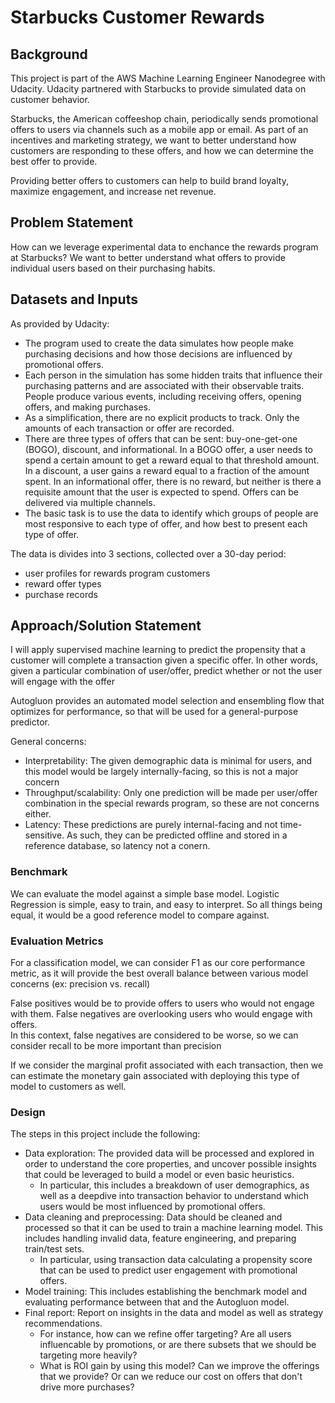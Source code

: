 # Starbucks Customer Rewards

## Background

This project is part of the AWS Machine Learning Engineer Nanodegree with Udacity. Udacity partnered with Starbucks to provide simulated data on customer behavior.

Starbucks, the American coffeeshop chain, periodically sends promotional offers to users via channels such as a mobile app or email. As part of an incentives and marketing strategy, we want to better understand how customers are responding to these offers, and how we can determine the best offer to provide.

Providing better offers to customers can help to build brand loyalty, maximize engagement, and increase net revenue.

## Problem Statement

How can we leverage experimental data to enchance the rewards program at Starbucks?
We want to better understand what offers to provide individual users based on their purchasing habits.

## Datasets and Inputs

As provided by Udacity:

- The program used to create the data simulates how people make purchasing decisions and how those decisions are influenced by promotional offers.
- Each person in the simulation has some hidden traits that influence their purchasing patterns and are associated with their observable traits. People produce various events, including receiving offers, opening offers, and making purchases.
- As a simplification, there are no explicit products to track. Only the amounts of each transaction or offer are recorded.
- There are three types of offers that can be sent: buy-one-get-one (BOGO), discount, and informational. In a BOGO offer, a user needs to spend a certain amount to get a reward equal to that threshold amount. In a discount, a user gains a reward equal to a fraction of the amount spent. In an informational offer, there is no reward, but neither is there a requisite amount that the user is expected to spend. Offers can be delivered via multiple channels.
- The basic task is to use the data to identify which groups of people are most responsive to each type of offer, and how best to present each type of offer.

The data is divides into 3 sections, collected over a 30-day period:

- user profiles for rewards program customers
- reward offer types
- purchase records

## Approach/Solution Statement

I will apply supervised machine learning to predict the propensity that a customer will complete a transaction given a specific offer.  In other words, given a particular combination of user/offer, predict whether or not the user will engage with the offer

Autogluon provides an automated model selection and ensembling flow that optimizes for performance, so that will be used for a general-purpose predictor.

General concerns:

- Interpretability: The given demographic data is minimal for users, and this model would be largely internally-facing, so this is not a major concern
- Throughput/scalability: Only one prediction will be made per user/offer combination in the special rewards program, so these are not concerns either.
- Latency: These predictions are purely internal-facing and not time-sensitive. As such, they can be predicted offline and stored in a reference database, so latency not a conern.

### Benchmark

We can evaluate the model against a simple base model. Logistic Regression is simple, easy to train, and easy to interpret. So all things being equal, it would be a good reference model to compare against.

### Evaluation Metrics

For a classification model, we can consider F1 as our core performance metric, as it will provide the best overall balance between various model concerns (ex: precision vs. recall)

False positives would be to provide offers to users who would not engage with them.
False negatives are overlooking users who would engage with offers.  
In this context, false negatives are considered to be worse, so we can consider recall to be more important than precision

If we consider the marginal profit associated with each transaction, then we can estimate the monetary gain associated with deploying this type of model to customers as well.

### Design

The steps in this project include the following:  

- Data exploration: The provided data will be processed and explored in order to understand the core properties, and uncover possible insights that could be leveraged to build a model or even basic heuristics.
  - In particular, this includes a breakdown of user demographics, as well as a deepdive into transaction behavior to understand which users would be most influenced by promotional offers.
- Data cleaning and preprocessing: Data should be cleaned and processed so that it can be used to train a machine learning model. This includes handling invalid data, feature engineering, and preparing train/test sets.
  - In particular, using transaction data calculating a propensity score that can be used to predict user engagement with promotional offers.
- Model training: This includes establishing the benchmark model and evaluating performance between that and the Autogluon model.
- Final report: Report on insights in the data and model as well as strategy recommendations.
  - For instance, how can we refine offer targeting? Are all users influencable by promotions, or are there subsets that we should be targeting more heavily?
  - What is ROI gain by using this model?  Can we improve the offerings that we provide? Or can we reduce our cost on offers that don't drive more purchases?
